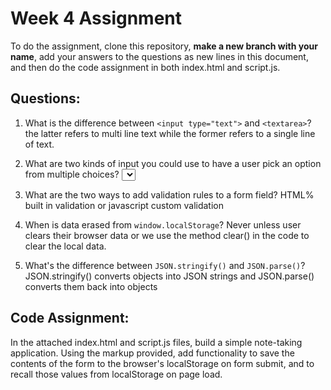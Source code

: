 # Week 4 Assignment

To do the assignment, clone this repository, **make a new branch with your name**, add your answers to the questions as new lines in this document, and then do the code assignment in both index.html and script.js.

## Questions:
1. What is the difference between `<input type="text">` and `<textarea>`?
the latter refers to multi line text while the former refers to a single line of text.

2. What are two kinds of input you could use to have a user pick an option from multiple choices?
<select> or <input type="radio">

3. What are the two ways to add validation rules to a form field?
HTML% built in validation or javascript custom validation

4. When is data erased from `window.localStorage`?
Never unless user clears their browser data or we use the method clear() in the code to clear the local data.  

5. What's the difference between `JSON.stringify()` and `JSON.parse()`?
JSON.stringify() converts objects into JSON strings and JSON.parse() converts them back into objects

## Code Assignment:
In the attached index.html and script.js files, build a simple note-taking application. Using the markup provided, add functionality to save the contents of the form to the browser's localStorage on form submit, and to recall those values from localStorage on page load.
